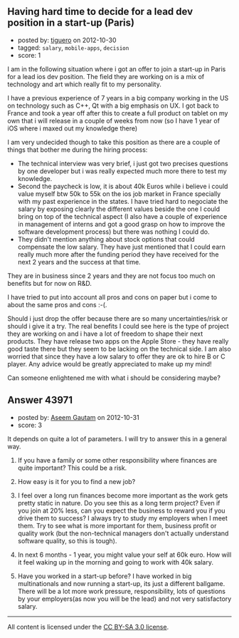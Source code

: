## Having hard time to decide for a lead dev position in a start-up (Paris)

- posted by: [tiguero](https://stackexchange.com/users/-1/21368-tiguero) on 2012-10-30
- tagged: `salary`, `mobile-apps`, `decision`
- score: 1

I am in the following situation where i got an offer to join a start-up in Paris for a lead ios dev position. The field they are working on is a mix of technology and art which really fit to my personality.

I have a previous experience of 7 years in a big company working in the US on technology such as C++, Qt with a big emphasis on UX. I got back to France and took a year off after this to create a full product on tablet on my own that i will release in a couple of weeks from now (so I have 1 year of iOS where i maxed out my knowledge there)

I am very undecided though to take this position as there are a couple of things that bother me during the hiring process:

 - The technical interview was very brief, i just got two precises questions by one developer but i was really expected much more there to test my knowledge.
 - Second the paycheck is low, it is about 40k Euros while i believe i could value myself btw 50k to 55k on the ios job market in France specially with my past experience in the states. I have tried hard to negociate the salary by exposing clearly the different values beside the one I could bring on top of the technical aspect (I also have a couple of experience in management of interns and got a good grasp on how to improve the software development process) but there was nothing I could do.
 - They didn't mention anything about stock options that could compensate the low salary. They have just mentioned that I could earn really much more after the funding period they have received for the next 2 years and the success at that time.

They are in business since 2 years and they are not focus too much on benefits but for now on R&D.

I have tried to put into account all pros and cons on  paper but i come to about the same pros and cons :-(.

Should i just drop the offer because there are so many uncertainties/risk or should i give it a try. The real benefits I could see here is the type of project they are working on and i have a lot of freedom to shape their next products. They have release two apps on the Apple Store - they have really good taste there but they seem to be lacking on the technical side. I am also worried that since they have a low salary to offer they are ok to hire B or C player. Any advice would be greatly appreciated to make up my mind!

Can someone enlightened me with what i should be considering maybe?


## Answer 43971

- posted by: [Aseem Gautam](https://stackexchange.com/users/-1/17251-aseem-gautam) on 2012-10-31
- score: 3

It depends on quite a lot of parameters. I will try to answer this in a general way. 

1. If you have a family or some other responsibility where finances are quite important? This could be a risk. 

2. How easy is it for you to find a new job?

3. I feel over a long run finances become more important as the work gets pretty static in nature. Do you see this as a long term project? Even if you join at 20% less, can you expect the business to reward you if you drive them to success?  I always try to study my employers when I meet them. Try to see what is more important for them, business profit or quality work (but the non-technical managers don't actually understand software quality, so this is tough). 
 
4. In next 6 months - 1 year, you might value your self at 60k euro. How will it feel waking up in the morning and going to work with 40k salary.

5. Have you worked in a start-up before? I have worked in big multinationals and now running a start-up, its just a different ballgame. There will be a lot more work pressure, responsibility, lots of questions by your employers(as now you will be the lead) and not very satisfactory salary.




---

All content is licensed under the [CC BY-SA 3.0 license](https://creativecommons.org/licenses/by-sa/3.0/).
